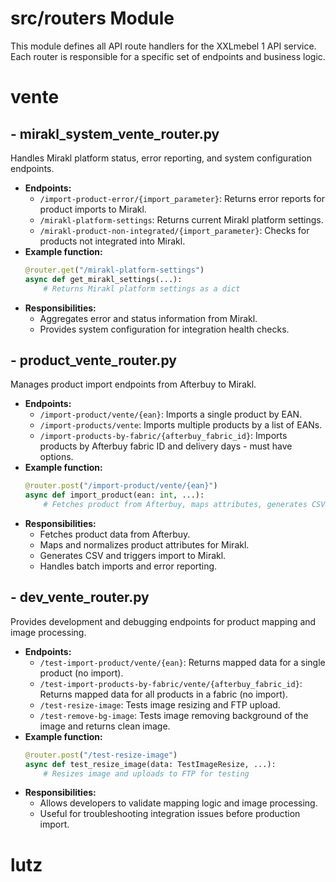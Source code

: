 # src/routers Module

This module defines all API route handlers for the XXLmebel 1 API service. Each router is responsible for a specific set of endpoints and business logic.

# vente

## - mirakl_system_vente_router.py
Handles Mirakl platform status, error reporting, and system configuration endpoints.
- **Endpoints:**
  - `/import-product-error/{import_parameter}`: Returns error reports for product imports to Mirakl.
  - `/mirakl-platform-settings`: Returns current Mirakl platform settings.
  - `/mirakl-product-non-integrated/{import_parameter}`: Checks for products not integrated into Mirakl.
- **Example function:**
  ```python
  @router.get("/mirakl-platform-settings")
  async def get_mirakl_settings(...):
      # Returns Mirakl platform settings as a dict
  ```
- **Responsibilities:**
  - Aggregates error and status information from Mirakl.
  - Provides system configuration for integration health checks.

## - product_vente_router.py
Manages product import endpoints from Afterbuy to Mirakl.
- **Endpoints:**
  - `/import-product/vente/{ean}`: Imports a single product by EAN.
  - `/import-products/vente`: Imports multiple products by a list of EANs.
  - `/import-products-by-fabric/{afterbuy_fabric_id}`: Imports products by Afterbuy fabric ID and delivery days - must have options.
- **Example function:**
  ```python
  @router.post("/import-product/vente/{ean}")
  async def import_product(ean: int, ...):
      # Fetches product from Afterbuy, maps attributes, generates CSV, imports to Mirakl
  ```
- **Responsibilities:**
  - Fetches product data from Afterbuy.
  - Maps and normalizes product attributes for Mirakl.
  - Generates CSV and triggers import to Mirakl.
  - Handles batch imports and error reporting.

## - dev_vente_router.py
Provides development and debugging endpoints for product mapping and image processing.
- **Endpoints:**
  - `/test-import-product/vente/{ean}`: Returns mapped data for a single product (no import).
  - `/test-import-products-by-fabric/vente/{afterbuy_fabric_id}`: Returns mapped data for all products in a fabric (no import).
  - `/test-resize-image`: Tests image resizing and FTP upload.
  - `/test-remove-bg-image`: Tests image removing background of the image and returns clean image.
- **Example function:**
  ```python
  @router.post("/test-resize-image")
  async def test_resize_image(data: TestImageResize, ...):
      # Resizes image and uploads to FTP for testing
  ```
- **Responsibilities:**
  - Allows developers to validate mapping logic and image processing.
  - Useful for troubleshooting integration issues before production import.


# lutz